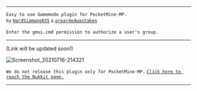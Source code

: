 
---

 `Easy to use Gamemode plugin for PocketMine-MP.`<br />
    `by` [`HardSiamang655`](https://github.com/hardsiamang655) `&` [`qreardedwastaken`](https://github.com/qreardedwastaken)<br /><br>
      `Enter the gmui.cmd permission to authorize a user's group.`

---

(Link will be updated soon!)<br />

![Screenshot_20210716-214321](https://user-images.githubusercontent.com/78941156/125997228-92a8705f-fdd2-404d-940d-8fee85488e96.png)

`We do not release this plugin only for PocketMine-MP.` [`Click here to reach the Nukkit page.`](https://github.com/qreardedwastaken/GamemodeUI-NK)

---
